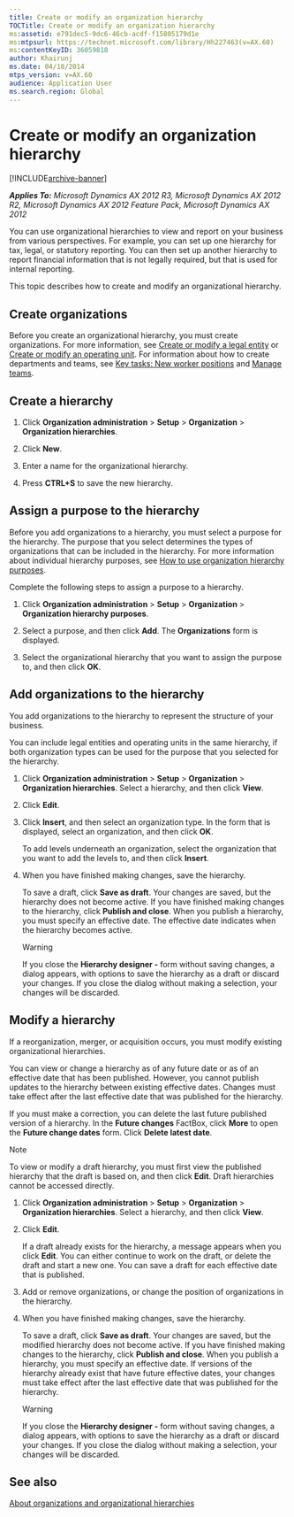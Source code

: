 ```yaml
---
title: Create or modify an organization hierarchy
TOCTitle: Create or modify an organization hierarchy
ms:assetid: e791dec5-9dc6-46cb-acdf-f15805179d1e
ms:mtpsurl: https://technet.microsoft.com/library/Hh227463(v=AX.60)
ms:contentKeyID: 36059818
author: Khairunj
ms.date: 04/18/2014
mtps_version: v=AX.60
audience: Application User
ms.search.region: Global
---
```


# Create or modify an organization hierarchy 


[!INCLUDE[archive-banner](includes/archive-banner.md)]


_**Applies To:** Microsoft Dynamics AX 2012 R3, Microsoft Dynamics AX 2012 R2, Microsoft Dynamics AX 2012 Feature Pack, Microsoft Dynamics AX 2012_

You can use organizational hierarchies to view and report on your business from various perspectives. For example, you can set up one hierarchy for tax, legal, or statutory reporting. You can then set up another hierarchy to report financial information that is not legally required, but that is used for internal reporting.

This topic describes how to create and modify an organizational hierarchy.

## Create organizations

Before you create an organizational hierarchy, you must create organizations. For more information, see [Create or modify a legal entity](create-or-modify-a-legal-entity.md) or [Create or modify an operating unit](create-or-modify-an-operating-unit.md). For information about how to create departments and teams, see [Key tasks: New worker positions](key-tasks-new-worker-positions.md) and [Manage teams](manage-teams.md).

## Create a hierarchy

1.  Click **Organization administration** \> **Setup** \> **Organization** \> **Organization hierarchies**.

2.  Click **New**.

3.  Enter a name for the organizational hierarchy.

4.  Press **CTRL+S** to save the new hierarchy.

## Assign a purpose to the hierarchy

Before you add organizations to a hierarchy, you must select a purpose for the hierarchy. The purpose that you select determines the types of organizations that can be included in the hierarchy. For more information about individual hierarchy purposes, see [How to use organization hierarchy purposes](organization-hierarchies.md).

Complete the following steps to assign a purpose to a hierarchy.

1.  Click **Organization administration** \> **Setup** \> **Organization** \> **Organization hierarchy purposes**.

2.  Select a purpose, and then click **Add**. The **Organizations** form is displayed.

3.  Select the organizational hierarchy that you want to assign the purpose to, and then click **OK**.

## Add organizations to the hierarchy

You add organizations to the hierarchy to represent the structure of your business.

You can include legal entities and operating units in the same hierarchy, if both organization types can be used for the purpose that you selected for the hierarchy.

1.  Click **Organization administration** \> **Setup** \> **Organization** \> **Organization hierarchies**. Select a hierarchy, and then click **View**.

2.  Click **Edit**.

3.  Click **Insert**, and then select an organization type. In the form that is displayed, select an organization, and then click **OK**.
    
    To add levels underneath an organization, select the organization that you want to add the levels to, and then click **Insert**.

4.  When you have finished making changes, save the hierarchy.
    
    To save a draft, click **Save as draft**. Your changes are saved, but the hierarchy does not become active. If you have finished making changes to the hierarchy, click **Publish and close**. When you publish a hierarchy, you must specify an effective date. The effective date indicates when the hierarchy becomes active.
    

    > [!WARNING]
    > <P>If you close the <STRONG>Hierarchy designer -</STRONG> form without saving changes, a dialog appears, with options to save the hierarchy as a draft or discard your changes. If you close the dialog without making a selection, your changes will be discarded.</P>



## Modify a hierarchy

If a reorganization, merger, or acquisition occurs, you must modify existing organizational hierarchies.

You can view or change a hierarchy as of any future date or as of an effective date that has been published. However, you cannot publish updates to the hierarchy between existing effective dates. Changes must take effect after the last effective date that was published for the hierarchy.

If you must make a correction, you can delete the last future published version of a hierarchy. In the **Future changes** FactBox, click **More** to open the **Future change dates** form. Click **Delete latest date**.


> [!NOTE]
> <P>To view or modify a draft hierarchy, you must first view the published hierarchy that the draft is based on, and then click <STRONG>Edit</STRONG>. Draft hierarchies cannot be accessed directly.</P>



1.  Click **Organization administration** \> **Setup** \> **Organization** \> **Organization hierarchies**. Select a hierarchy, and then click **View**.

2.  Click **Edit**.
    
    If a draft already exists for the hierarchy, a message appears when you click **Edit**. You can either continue to work on the draft, or delete the draft and start a new one. You can save a draft for each effective date that is published.

3.  Add or remove organizations, or change the position of organizations in the hierarchy.

4.  When you have finished making changes, save the hierarchy.
    
    To save a draft, click **Save as draft**. Your changes are saved, but the modified hierarchy does not become active. If you have finished making changes to the hierarchy, click **Publish and close**. When you publish a hierarchy, you must specify an effective date. If versions of the hierarchy already exist that have future effective dates, your changes must take effect after the last effective date that was published for the hierarchy.
    

    > [!WARNING]
    > <P>If you close the <STRONG>Hierarchy designer -</STRONG> form without saving changes, a dialog appears, with options to save the hierarchy as a draft or discard your changes. If you close the dialog without making a selection, your changes will be discarded.</P>



## See also

[About organizations and organizational hierarchies](about-organizations-and-organizational-hierarchies.md)

  


